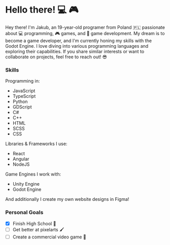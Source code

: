 # Hello there! :computer: :video_game:
Hey there! I'm Jakub, an 19-year-old programer from Poland 🇵🇱 passionate about 💻 programming, 🎮 games, and 🎲 game development. My dream is to become a game developer, and I'm currently honing my skills with the Godot Engine. I love diving into various programming languages and exploring their capabilities. If you share similar interests or want to collaborate on projects, feel free to reach out! 😎

### Skills
Programming in:
- JavaScript
- TypeScript
- Python
- GDScript
- C#
- C++
- HTML
- SCSS
- CSS

Libraries & Frameworks I use:
- React
- Angular
- NodeJS

Game Engines I work with:
- Unity Engine
- Godot Engine

And additionally I create my own website designs in Figma! 

### Personal Goals
- [x] Finish High School 🏫
- [ ] Get better at pixelarts 🖌️
- [ ] Create a commercial video game 🎲
